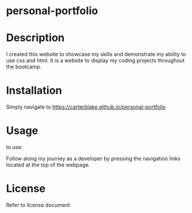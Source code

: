 # personal-portfolio

# Description
I created this website to showcase my skills and demonstrate my ability to use css and html. It is a website to display my coding projects throughout the bootcamp.

# Installation
Simply navigate to https://carterblake.github.io/personal-portfolio

# Usage
to use:

Follow along my journey as a developer by pressing the navigation links located at the top of the webpage.


# License
Refer to license document
